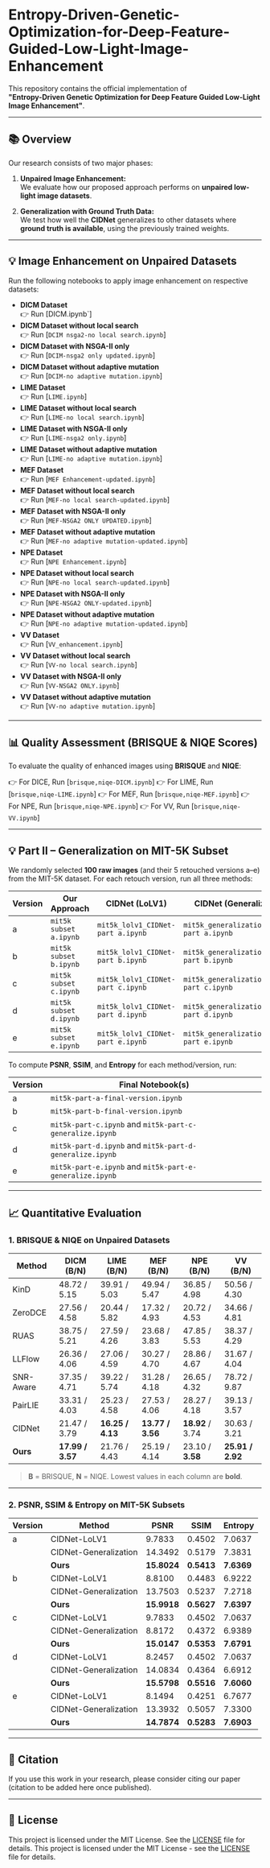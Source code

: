 # Entropy-Driven-Genetic-Optimization-for-Deep-Feature-Guided-Low-Light-Image-Enhancement

This repository contains the official implementation of  
**"Entropy-Driven Genetic Optimization for Deep Feature Guided Low-Light Image Enhancement"**.

---

## 📚 Overview

Our research consists of two major phases:

1. **Unpaired Image Enhancement:**  
   We evaluate how our proposed approach performs on **unpaired low-light image datasets**.

2. **Generalization with Ground Truth Data:**  
   We test how well the **CIDNet** generalizes to other datasets where **ground truth is available**, using the previously trained weights.

---

## 💡 Image Enhancement on Unpaired Datasets

Run the following notebooks to apply image enhancement on respective datasets:

- **DICM Dataset**  
  👉 Run [DICM.ipynb`]
- **DICM Dataset without local search**  
  👉 Run [`DCIM nsga2-no local search.ipynb`]
- **DICM Dataset with NSGA-II only**  
  👉 Run [`DCIM-nsga2 only updated.ipynb`]
- **DICM Dataset without adaptive mutation**  
  👉 Run [`DCIM-no adaptive mutation.ipynb`]
- **LIME Dataset**  
  👉 Run [`LIME.ipynb`]
- **LIME Dataset without local search**  
  👉 Run [`LIME-no local search.ipynb`]
- **LIME Dataset with NSGA-II only**  
  👉 Run [`LIME-nsga2 only.ipynb`]
- **LIME Dataset without adaptive mutation**  
  👉 Run [`LIME-no adaptive mutation.ipynb`]
- **MEF Dataset**  
  👉 Run [`MEF Enhancement-updated.ipynb`]
- **MEF Dataset without local search**  
  👉 Run [`MEF-no local search-updated.ipynb`]
- **MEF Dataset with NSGA-II only**  
  👉 Run [`MEF-NSGA2 ONLY UPDATED.ipynb`]
- **MEF Dataset without adaptive mutation**  
  👉 Run [`MEF-no adaptive mutation-updated.ipynb`]
- **NPE Dataset**  
  👉 Run [`NPE Enhancement.ipynb`]
- **NPE Dataset without local search**  
  👉 Run [`NPE-no local search-updated.ipynb`]
- **NPE Dataset with NSGA-II only**  
  👉 Run [`NPE-NSGA2 ONLY-updated.ipynb`]
- **NPE Dataset without adaptive mutation**  
  👉 Run [`NPE-no adaptive mutation-updated.ipynb`]
- **VV Dataset**  
  👉 Run [`VV_enhancement.ipynb`]
- **VV Dataset without local search**  
  👉 Run [`VV-no local search.ipynb`]
- **VV Dataset with NSGA-II only**  
  👉 Run [`VV-NSGA2 ONLY.ipynb`]
- **VV Dataset without adaptive mutation**  
  👉 Run [`VV-no adaptive mutation.ipynb`]

---

## 📊 Quality Assessment (BRISQUE & NIQE Scores)

To evaluate the quality of enhanced images using **BRISQUE** and **NIQE**:

👉 For DICE, Run [`brisque,niqe-DICM.ipynb`]
👉 For LIME, Run [`brisque,niqe-LIME.ipynb`]
👉 For MEF, Run [`brisque,niqe-MEF.ipynb`]
👉 For NPE, Run [`brisque,niqe-NPE.ipynb`]
👉 For VV, Run [`brisque,niqe-VV.ipynb`]

---
## 💡 Part II – Generalization on MIT-5K Subset

We randomly selected **100 raw images** (and their 5 retouched versions a–e) from the MIT-5K dataset. For each retouch version, run all three methods:

| Version | Our Approach                                  | CIDNet (LoLV1)                                        | CIDNet (Generalization)                                 |
|---------|-----------------------------------------------|-------------------------------------------------------|---------------------------------------------------------|
| a       | `mit5k subset a.ipynb`                        | `mit5k_lolv1_CIDNet-part a.ipynb`                     | `mit5k_generalization_CIDNet-part a.ipynb`              |
| b       | `mit5k subset b.ipynb`                        | `mit5k_lolv1_CIDNet-part b.ipynb`                     | `mit5k_generalization_CIDNet-part b.ipynb`              |
| c       | `mit5k subset c.ipynb`                        | `mit5k_lolv1_CIDNet-part c.ipynb`                     | `mit5k_generalization_CIDNet-part c.ipynb`              |
| d       | `mit5k subset d.ipynb`                        | `mit5k_lolv1_CIDNet-part d.ipynb`                     | `mit5k_generalization_CIDNet-part d.ipynb`              |
| e       | `mit5k subset e.ipynb`                        | `mit5k_lolv1_CIDNet-part e.ipynb`                     | `mit5k_generalization_CIDNet-part e.ipynb`              |

To compute **PSNR**, **SSIM**, and **Entropy** for each method/version, run:

| Version | Final Notebook(s)                                                          |
|---------|----------------------------------------------------------------------------|
| a       | `mit5k-part-a-final-version.ipynb`                                         |
| b       | `mit5k-part-b-final-version.ipynb`                                         |
| c       | `mit5k-part-c.ipynb` and `mit5k-part-c-generalize.ipynb`                   |
| d       | `mit5k-part-d.ipynb` and `mit5k-part-d-generalize.ipynb`                   |
| e       | `mit5k-part-e.ipynb` and `mit5k-part-e-generalize.ipynb`                   |

---

## 📈 Quantitative Evaluation

### 1. BRISQUE & NIQE on Unpaired Datasets

| Method         | DICM (B/N)    | LIME (B/N)    | MEF (B/N)     | NPE (B/N)     | VV (B/N)      |
| -------------- | ------------- | ------------- | ------------- | ------------- | ------------- |
| KinD       | 48.72 / 5.15  | 39.91 / 5.03  | 49.94 / 5.47  | 36.85 / 4.98  | 50.56 / 4.30  |
| ZeroDCE     | 27.56 / 4.58  | 20.44 / 5.82  | 17.32 / 4.93  | 20.72 / 4.53  | 34.66 / 4.81  |
| RUAS      | 38.75 / 5.21  | 27.59 / 4.26  | 23.68 / 3.83  | 47.85 / 5.53  | 38.37 / 4.29  |
| LLFlow    | 26.36 / 4.06  | 27.06 / 4.59  | 30.27 / 4.70  | 28.86 / 4.67  | 31.67 / 4.04  |
| SNR-Aware  | 37.35 / 4.71  | 39.22 / 5.74  | 31.28 / 4.18  | 26.65 / 4.32  | 78.72 / 9.87  |
| PairLIE     | 33.31 / 4.03  | 25.23 / 4.58  | 27.53 / 4.06  | 28.27 / 4.18  | 39.13 / 3.57  |
| CIDNet     | 21.47 / 3.79  | **16.25 / 4.13**  | **13.77 / 3.56**  | **18.92** / 3.74  | 30.63 / 3.21  |
| **Ours**       | **17.99 / 3.57** | 21.76 / 4.43 | 25.19 / 4.14 | 23.10 / **3.58** | **25.91 / 2.92** |

> **B** = BRISQUE, **N** = NIQE. Lowest values in each column are **bold**.

---

### 2. PSNR, SSIM & Entropy on MIT-5K Subsets

| Version | Method                | PSNR    | SSIM    | Entropy |
| ------- | --------------------- | ------- | ------- | ------- |
| a       | CIDNet-LoLV1          | 9.7833  | 0.4502  | 7.0637  |
|         | CIDNet-Generalization | 14.3492 | 0.5179  | 7.3831  |
|         | **Ours**              | **15.8024** | **0.5413** | **7.6369** |
| b       | CIDNet-LoLV1          | 8.8100  | 0.4483  | 6.9222  |
|         | CIDNet-Generalization | 13.7503 | 0.5237  | 7.2718  |
|         | **Ours**              | **15.9918** | **0.5627** | **7.6397** |
| c       | CIDNet-LoLV1          | 9.7833  | 0.4502  | 7.0637  |
|         | CIDNet-Generalization | 8.8172  | 0.4372  | 6.9389  |
|         | **Ours**              | **15.0147** | **0.5353** | **7.6791** |
| d       | CIDNet-LoLV1          | 8.2457  | 0.4502  | 7.0637  |
|         | CIDNet-Generalization | 14.0834 | 0.4364  | 6.6912  |
|         | **Ours**              | **15.5798** | **0.5516** | **7.6060** |
| e       | CIDNet-LoLV1          | 8.1494  | 0.4251  | 6.7677  |
|         | CIDNet-Generalization | 13.3932 | 0.5057  | 7.3300  |
|         | **Ours**              | **14.7874** | **0.5283** | **7.6903** |

-----
## 🧪 Citation

If you use this work in your research, please consider citing our paper (citation to be added here once published).

---

## 📎 License

This project is licensed under the MIT License. See the [LICENSE](LICENSE) file for details.
This project is licensed under the MIT License - see the [LICENSE](LICENSE) file for details.
